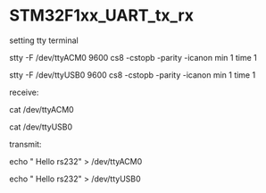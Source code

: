 # STM32F1xx_UART_tx_rx

setting tty terminal

stty -F /dev/ttyACM0 9600 cs8 -cstopb -parity -icanon min 1 time 1

stty -F /dev/ttyUSB0 9600 cs8 -cstopb -parity -icanon min 1 time 1

receive:

cat /dev/ttyACM0

cat /dev/ttyUSB0

transmit:

echo " Hello rs232" > /dev/ttyACM0

echo " Hello rs232" > /dev/ttyUSB0

